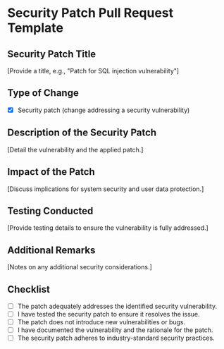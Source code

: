 # Security Patch Pull Request Template

## Security Patch Title
[Provide a title, e.g., "Patch for SQL injection vulnerability"]

## Type of Change
- [X] Security patch (change addressing a security vulnerability)

## Description of the Security Patch
[Detail the vulnerability and the applied patch.]

## Impact of the Patch
[Discuss implications for system security and user data protection.]

## Testing Conducted
[Provide testing details to ensure the vulnerability is fully addressed.]

## Additional Remarks
[Notes on any additional security considerations.]

## Checklist

- [ ] The patch adequately addresses the identified security vulnerability.
- [ ] I have tested the security patch to ensure it resolves the issue.
- [ ] The patch does not introduce new vulnerabilities or bugs.
- [ ] I have documented the vulnerability and the rationale for the patch.
- [ ] The security patch adheres to industry-standard security practices.
